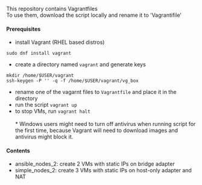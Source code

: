 This repository contains Vagrantfiles  
To use them, download the script locally and rename it to 'Vagrantifile' 

#### Prerequisites
- install Vagrant (RHEL based distros)
```
sudo dnf install vagrant
```
- create a directory named ```vagrant``` and generate keys
```
mkdir /home/$USER/vagrant
ssh-keygen -P '' -q -f /home/$USER/vagrant/vg_box
```
- rename one of the vagarnt files to ```Vagrantfile``` and place it in the directory
- run the script
```vagrant up```
- to stop VMs, run
```vagrant halt```  
\
\* Windows users might need to turn off antivirus when running script for the first time, because Vagrant will need to download images and antivirus might block it.

#### Contents
- ansible_nodes_2: create 2 VMs with static IPs on bridge adapter
- simple_nodes_2: create 3 VMs with static IPs on host-only adapter and NAT

